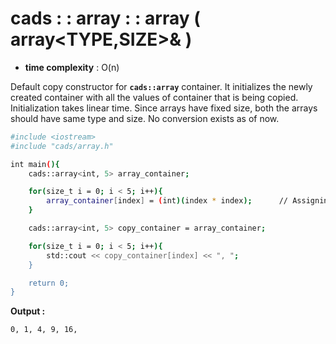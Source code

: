 # cads : : array : : array ( array<TYPE,SIZE>& )

- **time complexity** : O(n)

Default copy constructor for **`cads::array`** container. It initializes the newly created container with all the values of container that is being copied.
Initialization takes linear time. Since arrays have fixed size, both the arrays should have same type and size. No conversion exists as of now.

```sh
#include <iostream>
#include "cads/array.h"

int main(){
	cads::array<int, 5> array_container;

	for(size_t i = 0; i < 5; i++){
		array_container[index] = (int)(index * index);		// Assigning value to container.
	}

	cads::array<int, 5> copy_container = array_container;

	for(size_t i = 0; i < 5; i++){
		std::cout << copy_container[index] << ", ";
	}

	return 0;
}
```

**Output :**
```sh
0, 1, 4, 9, 16,
```